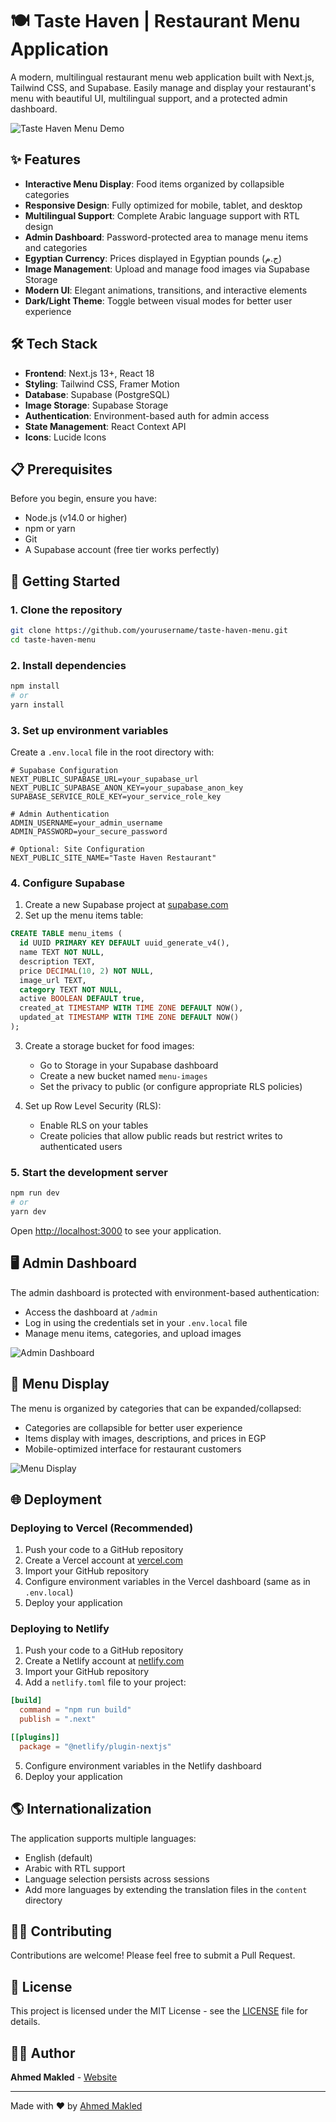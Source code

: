 # 🍽️ Taste Haven | Restaurant Menu Application

A modern, multilingual restaurant menu web application built with Next.js, Tailwind CSS, and Supabase. Easily manage and display your restaurant's menu with beautiful UI, multilingual support, and a protected admin dashboard.

![Taste Haven Menu Demo](https://via.placeholder.com/800x400?text=Taste+Haven+Menu+Demo)

## ✨ Features

- **Interactive Menu Display**: Food items organized by collapsible categories
- **Responsive Design**: Fully optimized for mobile, tablet, and desktop
- **Multilingual Support**: Complete Arabic language support with RTL design
- **Admin Dashboard**: Password-protected area to manage menu items and categories
- **Egyptian Currency**: Prices displayed in Egyptian pounds (ج.م)
- **Image Management**: Upload and manage food images via Supabase Storage
- **Modern UI**: Elegant animations, transitions, and interactive elements
- **Dark/Light Theme**: Toggle between visual modes for better user experience

## 🛠️ Tech Stack

- **Frontend**: Next.js 13+, React 18
- **Styling**: Tailwind CSS, Framer Motion
- **Database**: Supabase (PostgreSQL)
- **Image Storage**: Supabase Storage
- **Authentication**: Environment-based auth for admin access
- **State Management**: React Context API
- **Icons**: Lucide Icons

## 📋 Prerequisites

Before you begin, ensure you have:

- Node.js (v14.0 or higher)
- npm or yarn
- Git
- A Supabase account (free tier works perfectly)

## 🚀 Getting Started

### 1. Clone the repository

```bash
git clone https://github.com/yourusername/taste-haven-menu.git
cd taste-haven-menu
```

### 2. Install dependencies

```bash
npm install
# or
yarn install
```

### 3. Set up environment variables

Create a `.env.local` file in the root directory with:

```
# Supabase Configuration
NEXT_PUBLIC_SUPABASE_URL=your_supabase_url
NEXT_PUBLIC_SUPABASE_ANON_KEY=your_supabase_anon_key
SUPABASE_SERVICE_ROLE_KEY=your_service_role_key

# Admin Authentication
ADMIN_USERNAME=your_admin_username
ADMIN_PASSWORD=your_secure_password

# Optional: Site Configuration
NEXT_PUBLIC_SITE_NAME="Taste Haven Restaurant"
```

### 4. Configure Supabase

1. Create a new Supabase project at [supabase.com](https://supabase.com)
2. Set up the menu items table:

```sql
CREATE TABLE menu_items (
  id UUID PRIMARY KEY DEFAULT uuid_generate_v4(),
  name TEXT NOT NULL,
  description TEXT,
  price DECIMAL(10, 2) NOT NULL,
  image_url TEXT,
  category TEXT NOT NULL,
  active BOOLEAN DEFAULT true,
  created_at TIMESTAMP WITH TIME ZONE DEFAULT NOW(),
  updated_at TIMESTAMP WITH TIME ZONE DEFAULT NOW()
);
```

3. Create a storage bucket for food images:

   - Go to Storage in your Supabase dashboard
   - Create a new bucket named `menu-images`
   - Set the privacy to public (or configure appropriate RLS policies)

4. Set up Row Level Security (RLS):
   - Enable RLS on your tables
   - Create policies that allow public reads but restrict writes to authenticated users

### 5. Start the development server

```bash
npm run dev
# or
yarn dev
```

Open [http://localhost:3000](http://localhost:3000) to see your application.

## 🖥️ Admin Dashboard

The admin dashboard is protected with environment-based authentication:

- Access the dashboard at `/admin`
- Log in using the credentials set in your `.env.local` file
- Manage menu items, categories, and upload images

![Admin Dashboard](https://via.placeholder.com/800x400?text=Admin+Dashboard)

## 📱 Menu Display

The menu is organized by categories that can be expanded/collapsed:

- Categories are collapsible for better user experience
- Items display with images, descriptions, and prices in EGP
- Mobile-optimized interface for restaurant customers

![Menu Display](https://via.placeholder.com/800x400?text=Menu+Display)

## 🌐 Deployment

### Deploying to Vercel (Recommended)

1. Push your code to a GitHub repository
2. Create a Vercel account at [vercel.com](https://vercel.com)
3. Import your GitHub repository
4. Configure environment variables in the Vercel dashboard (same as in `.env.local`)
5. Deploy your application

### Deploying to Netlify

1. Push your code to a GitHub repository
2. Create a Netlify account at [netlify.com](https://netlify.com)
3. Import your GitHub repository
4. Add a `netlify.toml` file to your project:

```toml
[build]
  command = "npm run build"
  publish = ".next"

[[plugins]]
  package = "@netlify/plugin-nextjs"
```

5. Configure environment variables in the Netlify dashboard
6. Deploy your application

## 🌎 Internationalization

The application supports multiple languages:

- English (default)
- Arabic with RTL support
- Language selection persists across sessions
- Add more languages by extending the translation files in the `content` directory

## 🙋‍♂️ Contributing

Contributions are welcome! Please feel free to submit a Pull Request.

## 📄 License

This project is licensed under the MIT License - see the [LICENSE](LICENSE) file for details.

## 👨‍💻 Author

**Ahmed Makled** - [Website](https://www.ahmedmakled.com/)

---

Made with ❤️ by [Ahmed Makled](https://www.ahmedmakled.com/)
